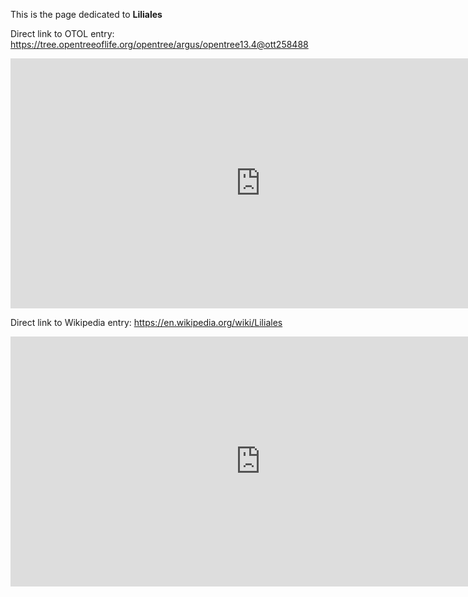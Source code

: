 This is the page dedicated to **Liliales**


Direct link to OTOL entry: https://tree.opentreeoflife.org/opentree/argus/opentree13.4@ott258488



<html>
    <body>
    <iframe src="https://tree.opentreeoflife.org/opentree/argus/opentree13.4@ott258488"
    width="800" height="400" frameborder="0" allowfullscreen> </iframe>
    </body>
</html>
    


Direct link to Wikipedia entry: https://en.wikipedia.org/wiki/Liliales



<html>
    <body>
    <iframe src="https://en.wikipedia.org/wiki/Liliales"
    width="800" height="400" frameborder="0" allowfullscreen> </iframe>
    </body>
</html>
    
